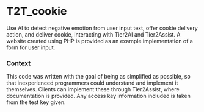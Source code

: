 # T2T_cookie
Use AI to detect negative emotion from user input text, offer cookie delivery action, and deliver cookie, interacting with Tier2AI and Tier2Assist.
A website created using PHP is provided as an example implementation of a form for user input.

### Context

This code was written with the goal of being as simplified as possible, so that inexperienced programmers could understand and implement it themselves.
Clients can implement these through Tier2Assist, where documentation is provided.
Any access key information included is taken from the test key given.

